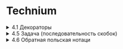 # Technium

<details>
<summary>4.1 Декораторы</summary>

[link](https://github.com/PavLikh/Technium/tree/master/04-algorithms_data_structures/4-1-decorators)

## Задача 1.
Измерьте с помощью декоратора measure_execution_time продолжительность HTTP запроса к произвольному url (можно взять код из первых уроков по ботам)

## Задача 2. 
Описание задачи:

Необходимо разработать декоратор requires_admin, который будет использоваться для проверки роли пользователя перед выполнением защищенной функции. Если роль пользователя не соответствует требуемой, декоратор должен выбрасывать исключение PermissionError. В противном случае функция должна выполняться корректно.

### Пример использования:

Функция delete_user отвечает за удаление пользователей. Она должна быть доступна только для пользователей с ролью "admin".  Если пользователь, вызывающий эту функцию, не является администратором, необходимо остановить выполнение функции и выбросить PermissionError.

 
```python
@requires_admin
def delete_user(user, username_to_delete):
    return f"User {username_to_delete} has been deleted by {user['username']}."
```
### Пример юзеров
```python
admin_user = {'username': 'Alice', 'role': 'admin'}
regular_user = {'username': 'Bob', 'role': 'user'}
```

### Вызовы функции
```python
print(delete_user(admin_user, 'Charlie')) # Должно отработать
print(delete_user(regular_user, 'Charlie')) # Должно рейзить PermissionError
```

</details>
<details>
<summary>4.5 Задача (последовательность скобок)</summary>

[link](https://github.com/PavLikh/Technium/tree/master/04-algorithms_data_structures/4-5-task)

## Описание задачи
Необходимо написать программу, которая проверяет, является ли данная строка правильной скобочной последовательностью. Правильной скобочной последовательностью считается последовательность, в которой каждая открывающая скобка (например, '(', '{', '[') имеет соответствующую закрывающую скобку (')', '}', ']'). При этом скобки должны быть правильно вложены друг в друга, и порядок их следования должен быть корректным.

Примеры:

Правильная скобочная последовательность: "([]{})"
Неправильная скобочная последовательность: "([)]"
Неправильная скобочная последовательность: "{[}"
Правильная скобочная последовательность: "()"

Задача включает в себя следующие шаги:

- Считать строку, содержащую скобочную последовательность.
- Используя стек, проверить каждую скобку в строке.
- Если текущая скобка - открывающая, добавить ее в стек.
- Если текущая скобка - закрывающая, проверить, соответствует ли она последней открывающей скобке в стеке. Если да, удалить последнюю открывающую скобку из стека и продолжить проверку. В противном случае, скобочная последовательность неправильна.
- По завершении проверки всех символов в строке, проверить, остались ли какие-либо непарные скобки в стеке. Если да, скобочная последовательность также считается неправильной.

Результатом выполнения программы должно быть сообщение о том, является ли данная строка правильной скобочной последовательностью или нет. В идеале код должен содержать реализацию класса Стек и функцию для проверки строки со скобками. 
</details>
<details>
<summary>4.6 Обратная польская нотаци</summary>

[link](https://github.com/PavLikh/Technium/tree/master/04-algorithms_data_structures/4-6-reverse_polish_notation)

## Обратная польская запись (Reverse Polish Notation, RPN - она же постфиксная нотация, или обратная польская нотация (ОПН)) 
-это форма записи математических выражений, в которой операторы располагаются после своих операндов. Это также называется постфиксной записью. обратной польской записи порядок выполнения операций однозначно определяется, и не требуется использование скобок для указания приоритета операций.

Пример обратной польской записи:

Обычное инфиксное выражение: 3 + 4 * 2
Обратная польская запись: 3 4 2 * +

В обратной польской записи каждый операнд считывается, а затем оператор выполняется над двумя последними операндами. В данном случае, сначала выполняется умножение 4 * 2, а затем результат (8) складывается с 3, чтобы получить окончательный результат (11).

Обратная польская запись имеет несколько преимуществ:

1. Она исключает неоднозначность в приоритете операторов, так как порядок операций однозначно определяется последовательностью операторов.
2. Она облегчает вычисления на стеке, что делает ее полезной для реализации калькуляторов и интерпретаторов математических выражений.
3. Она упрощает анализ и вычисление выражений в программах.

Для вычисления выражения в обратной польской записи можно использовать стек. 

Алгоритм решения задачи обратной польской записи с использованием стека можно разбить на несколько шагов:

- Создать пустой стек для хранения операндов.
- Разбить строку входного выражения на токены (числа и операторы).
- Для каждого токена во входном выражении выполнить следующее:
    - Если токен - операнд (число), поместить его в стек.
    - Если токен - оператор (+, -, *, /), извлечь два верхних элемента из стека (это будут операнды), выполнить операцию с ними и результат поместить обратно в стек.
- После обработки всех токенов входного выражения, в стеке должен остаться единственный элемент - результат вычислений.
</details>